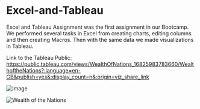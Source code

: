 # Excel-and-Tableau
Excel and Tableau Assignment was the first assignment in our Bootcamp. We performed several tasks in Excel from creating charts, editing columns and then creating Macros. Then with the same data we made visualizations in Tableau.

Link to the Tableau Public:
https://public.tableau.com/views/WealthOfNations_16825983783660/WealthoftheNations?:language=en-GB&publish=yes&:display_count=n&:origin=viz_share_link


![image](https://github.com/umair23pk/Excel-and-Tableau/assets/77390664/2d96334d-57fa-4519-a3f0-cded0af2bf6d)


![Wealth of the Nations](https://github.com/umair23pk/Excel-and-Tableau/assets/77390664/f5776c37-899f-490a-b6ae-d8f801e50d69)

